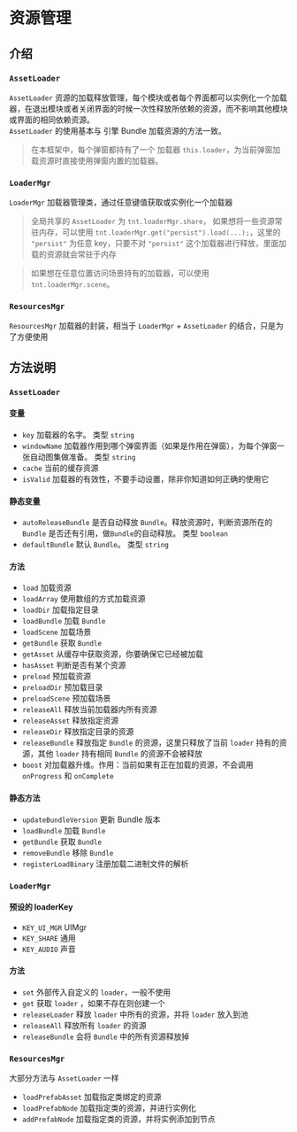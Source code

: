 # 资源管理

## 介绍
### `AssetLoader`
`AssetLoader` 资源的加载释放管理，每个模块或者每个界面都可以实例化一个加载器，在退出模块或者关闭界面的时候一次性释放所依赖的资源，而不影响其他模块或界面的相同依赖资源。  
`AssetLoader` 的使用基本与 引擎 Bundle 加载资源的方法一致。
> 在本框架中，每个弹窗都持有了一个 加载器 `this.loader`，为当前弹窗加载资源时直接使用弹窗内置的加载器。

### `LoaderMgr`
`LoaderMgr` 加载器管理类，通过任意键值获取或实例化一个加载器  
> 全局共享的 `AssetLoader` 为 `tnt.loaderMgr.share`，
  如果想将一些资源常驻内存，可以使用 `tnt.loaderMgr.get("persist").load(...);`，这里的 `"persist"` 为任意 key，只要不对 `"persist"` 这个加载器进行释放，里面加载的资源就会常驻于内存

> 如果想在任意位置访问场景持有的加载器，可以使用 `tnt.loaderMgr.scene`。 

### `ResourcesMgr`
`ResourcesMgr` 加载器的封装，相当于 `LoaderMgr` + `AssetLoader` 的结合，只是为了方便使用

## 方法说明

### `AssetLoader`

#### 变量
- `key` 加载器的名字。 类型 `string`
- `windowName` 加载器作用到哪个弹窗界面（如果是作用在弹窗），为每个弹窗一张自动图集做准备。 类型 `string`
- `cache` 当前的缓存资源
- `isValid` 加载器的有效性，不要手动设置，除非你知道如何正确的使用它


#### 静态变量
- `autoReleaseBundle` 是否自动释放 `Bundle`。释放资源时，判断资源所在的 `Bundle` 是否还有引用，做`Bundle`的自动释放。  类型 `boolean` 
- `defaultBundle` 默认 `Bundle`。 类型 `string` 

#### 方法

- `load` 加载资源
- `loadArray` 使用数组的方式加载资源
- `loadDir` 加载指定目录
- `loadBundle` 加载 `Bundle` 
- `loadScene` 加载场景
- `getBundle` 获取 `Bundle`
- `getAsset` 从缓存中获取资源，你要确保它已经被加载
- `hasAsset` 判断是否有某个资源
- `preload` 预加载资源
- `preloadDir` 预加载目录
- `preloadScene` 预加载场景
- `releaseAll` 释放当前加载器内所有资源
- `releaseAsset` 释放指定资源
- `releaseDir` 释放指定目录的资源
- `releaseBundle` 释放指定 `Bundle` 的资源，这里只释放了当前 `loader` 持有的资源，其他 `loader` 持有相同 `Bundle` 的资源不会被释放
- `boost` 对加载器升维。作用：当前如果有正在加载的资源，不会调用 `onProgress` 和 `onComplete` 

#### 静态方法

- `updateBundleVersion` 更新 Bundle 版本
- `loadBundle` 加载 `Bundle`
- `getBundle` 获取 `Bundle`
- `removeBundle` 移除 `Bundle`
- `registerLoadBinary` 注册加载二进制文件的解析

### `LoaderMgr`

#### 预设的 loaderKey

- `KEY_UI_MGR` UIMgr 
- `KEY_SHARE` 通用
- `KEY_AUDIO` 声音

#### 方法

- `set` 外部传入自定义的 `loader`，一般不使用
- `get` 获取 `loader` ，如果不存在则创建一个
- `releaseLoader` 释放 `loader` 中所有的资源，并将 `loader` 放入到池
- `releaseAll` 释放所有 `loader` 的资源
- `releaseBundle` 会将 `Bundle` 中的所有资源释放掉

### `ResourcesMgr`

大部分方法与 `AssetLoader` 一样

- `loadPrefabAsset` 加载指定类绑定的资源
- `loadPrefabNode` 加载指定类的资源，并进行实例化
- `addPrefabNode` 加载指定类的资源，并将实例添加到节点